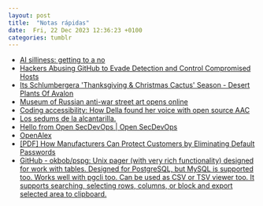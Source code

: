 ```yaml
---
layout: post
title:  "Notas rápidas"
date:  Fri, 22 Dec 2023 12:36:23 +0100
categories: tumblr
---
```

*  [AI silliness: getting to a no](https://www.tumblr.com/fernand0/737405811786170368)
*  [Hackers Abusing GitHub to Evade Detection and Control Compromised Hosts](https://www.tumblr.com/fernand0/737397387429117953)
*  [Its Schlumbergera 'Thanksgiving & Christmas Cactus' Season - Desert Plants Of Avalon](https://www.tumblr.com/fernand0/737393228966494208)
*  [Museum of Russian anti-war street art opens online](https://www.tumblr.com/fernand0/737344783291498496)
*  [Coding accessibility: How Della found her voice with open source AAC](https://www.tumblr.com/fernand0/737340517069832193)
*  [Los sedums de la alcantarilla.](https://www.tumblr.com/fernand0/737337956409507840)
*  [Hello from Open SecDevOps \|  Open SecDevOps](https://www.tumblr.com/fernand0/737336364851412992)
*  [OpenAlex](https://www.tumblr.com/fernand0/737332078186725376)
*  [[PDF] How Manufacturers Can Protect Customers by Eliminating Default Passwords](https://www.tumblr.com/fernand0/737323645312073728)
*  [GitHub - okbob/pspg: Unix pager (with very rich functionality) designed for work with tables. Designed for PostgreSQL, but MySQL is supported too. Works well with pgcli too. Can be used as CSV or TSV viewer too. It supports searching, selecting rows, columns, or block and export selected area to clipboard.](https://www.tumblr.com/fernand0/737319505447043072)
